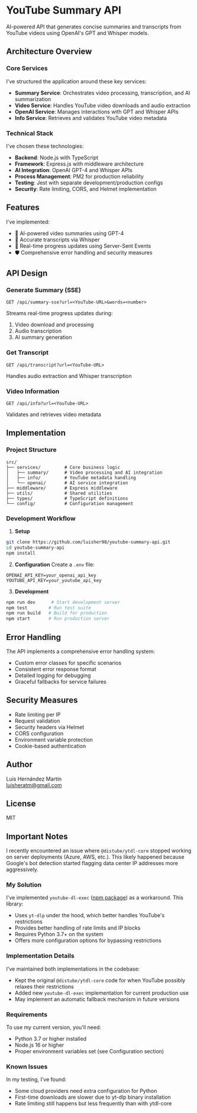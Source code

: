 # YouTube Summary API

AI-powered API that generates concise summaries and transcripts from YouTube videos using OpenAI's GPT and Whisper models.

## Architecture Overview

### Core Services
I've structured the application around these key services:
- **Summary Service**: Orchestrates video processing, transcription, and AI summarization
- **Video Service**: Handles YouTube video downloads and audio extraction
- **OpenAI Service**: Manages interactions with GPT and Whisper APIs
- **Info Service**: Retrieves and validates YouTube video metadata

### Technical Stack
I've chosen these technologies:
- **Backend**: Node.js with TypeScript
- **Framework**: Express.js with middleware architecture
- **AI Integration**: OpenAI GPT-4 and Whisper APIs
- **Process Management**: PM2 for production reliability
- **Testing**: Jest with separate development/production configs
- **Security**: Rate limiting, CORS, and Helmet implementation

## Features

I've implemented:
- 🤖 AI-powered video summaries using GPT-4
- 📝 Accurate transcripts via Whisper
- 🔄 Real-time progress updates using Server-Sent Events
- 🛡️ Comprehensive error handling and security measures

## API Design

### Generate Summary (SSE)
```http
GET /api/summary-sse?url=<YouTube-URL>&words=<number>
```
Streams real-time progress updates during:
1. Video download and processing
2. Audio transcription
3. AI summary generation

### Get Transcript
```http
GET /api/transcript?url=<YouTube-URL>
```
Handles audio extraction and Whisper transcription

### Video Information
```http
GET /api/info?url=<YouTube-URL>
```
Validates and retrieves video metadata

## Implementation

### Project Structure
```
src/
├── services/         # Core business logic
│   ├── summary/      # Video processing and AI integration
│   ├── info/         # YouTube metadata handling
│   └── openai/       # AI service integration
├── middleware/       # Express middleware
├── utils/            # Shared utilities
├── types/            # TypeScript definitions
└── config/           # Configuration management
```

### Development Workflow

1. **Setup**
```bash
git clone https://github.com/luisher98/youtube-summary-api.git
cd youtube-summary-api
npm install
```

2. **Configuration**
Create a `.env` file:
```env
OPENAI_API_KEY=your_openai_api_key
YOUTUBE_API_KEY=your_youtube_api_key
```

3. **Development**
```bash
npm run dev      # Start development server
npm test        # Run test suite
npm run build   # Build for production
npm start       # Run production server
```

## Error Handling

The API implements a comprehensive error handling system:
- Custom error classes for specific scenarios
- Consistent error response format
- Detailed logging for debugging
- Graceful fallbacks for service failures

## Security Measures

- Rate limiting per IP
- Request validation
- Security headers via Helmet
- CORS configuration
- Environment variable protection
- Cookie-based authentication

## Author

Luis Hernández Martín  
luisheratm@gmail.com

## License

MIT

## Important Notes

I recently encountered an issue where `@distube/ytdl-core` stopped working on server deployments (Azure, AWS, etc.). This likely happened because Google's bot detection started flagging data center IP addresses more aggressively.

### My Solution
I've implemented `youtube-dl-exec` ([npm package](https://www.npmjs.com/package/youtube-dl-exec)) as a workaround. This library:
- Uses `yt-dlp` under the hood, which better handles YouTube's restrictions
- Provides better handling of rate limits and IP blocks
- Requires Python 3.7+ on the system
- Offers more configuration options for bypassing restrictions

### Implementation Details
I've maintained both implementations in the codebase:
- Kept the original `@distube/ytdl-core` code for when YouTube possibly relaxes their restrictions
- Added new `youtube-dl-exec` implementation for current production use
- May implement an automatic fallback mechanism in future versions

### Requirements
To use my current version, you'll need:
- Python 3.7 or higher installed
- Node.js 16 or higher
- Proper environment variables set (see Configuration section)

### Known Issues
In my testing, I've found:
- Some cloud providers need extra configuration for Python
- First-time downloads are slower due to yt-dlp binary installation
- Rate limiting still happens but less frequently than with ytdl-core